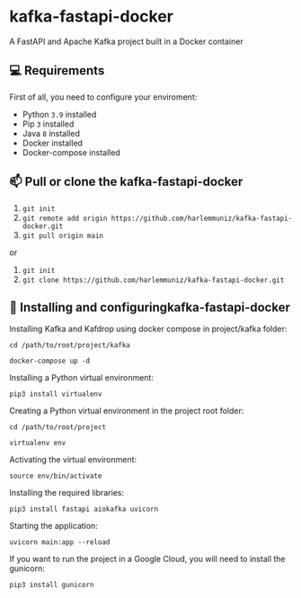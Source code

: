 # kafka-fastapi-docker
A FastAPI and Apache Kafka project built in a Docker container

## 💻 Requirements

First of all, you need to configure your enviroment:

* Python `3.9` installed
* Pip `3` installed
* Java `8` installed
* Docker installed
* Docker-compose installed

## 📫 Pull or clone the kafka-fastapi-docker
1. ```git init```
2. ```git remote add origin https://github.com/harlemmuniz/kafka-fastapi-docker.git```
3. ```git pull origin main```

or

1. ```git init```
2. ```git clone https://github.com/harlemmuniz/kafka-fastapi-docker.git```

## 🚀 Installing and configuringkafka-fastapi-docker

Installing Kafka and Kafdrop using docker compose in project/kafka folder:

```cd /path/to/root/project/kafka```

```docker-compose up -d```

Installing a Python virtual environment:

```pip3 install virtualenv```

Creating a Python virtual environment in the project root folder:

```cd /path/to/root/project```

```virtualenv env```

Activating the virtual environment:

```source env/bin/activate```

Installing the required libraries:

```pip3 install fastapi aiokafka uvicorn```

Starting the application:

```uvicorn main:app --reload```

If you want to run the project in a Google Cloud, you will need to install the gunicorn:

```pip3 install gunicorn```
